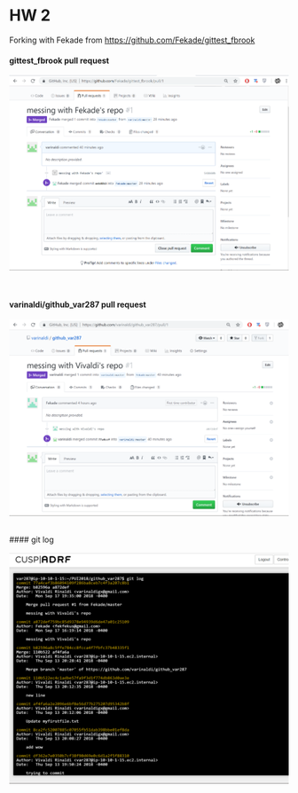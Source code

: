 # HW 2
Forking with Fekade from https://github.com/Fekade/gittest_fbrook

#### gittest_fbrook pull request </br>

![Alt text](HW2_imgs/forking.png)

</br>
 
#### varinaldi/github_var287 pull request </br>

![Alt text](HW2_imgs/forked.png)


</br>
#### git log </br>

![Alt text](HW2_imgs/log.png)